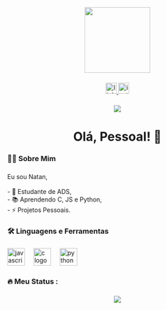 <div align="center">
  <img height="150" src="https://media.giphy.com/media/M9gbBd9nbDrOTu1Mqx/giphy.gif"  />
</div>

###

<div align="center">
  <a href="https://www.linkedin.com/in/imyesnatan" target="_blank">
    <img src="https://img.shields.io/static/v1?message=LinkedIn&logo=linkedin&label=&color=0077B5&logoColor=white&labelColor=&style=for-the-badge" height="25" alt="linkedin logo"  />
  </a>
  <a href="https://www.instagram.com/opnattan" target="_blank">
    <img src="https://img.shields.io/static/v1?message=Instagram&logo=instagram&label=&color=E4405F&logoColor=white&labelColor=&style=for-the-badge" height="25" alt="instagram logo"  />
  </a>
</div>

###

<div align="center">
  <img src="https://visitor-badge.laobi.icu/badge?page_id=tokiolol.tokiolol&"  />
</div>

###

<h1 align="center">Olá, Pessoal! 👋</h1>

###

<h3 align="left">👩‍💻  Sobre Mim</h3>

###

<p align="left">Eu sou Natan, <br><br>- 🔭 Estudante de ADS,<br>- 📚 Aprendendo C, JS e Python,<br>- ⚡ Projetos Pessoais.</p>

###

<h3 align="left">🛠 Linguagens e Ferramentas</h3>

###

<div align="left">
  <img src="https://cdn.jsdelivr.net/gh/devicons/devicon/icons/javascript/javascript-original.svg" height="40" alt="javascript logo"  />
  <img width="12" />
  <img src="https://cdn.jsdelivr.net/gh/devicons/devicon/icons/c/c-original.svg" height="40" alt="c logo"  />
  <img width="12" />
  <img src="https://cdn.jsdelivr.net/gh/devicons/devicon/icons/python/python-original.svg" height="40" alt="python logo"  />
</div>

###

<h3 align="left">🔥   Meu Status :</h3>

###

<div align="center">
  <img src="https://github-readme-stats.vercel.app/api?username=tokiolol&theme=merko&show_icons=true&hide_border=true&count_private=true" />
  <br>
</div>

###
